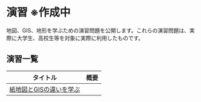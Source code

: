 # 演習 ※作成中
地図、GIS、地形を学ぶための演習問題を公開します。これらの演習問題は、実際に大学生、高校生等を対象に実際に利用したものです。

## 演習一覧

|タイトル|概要|
|---|---|
|[紙地図とGISの違いを学ぶ](./t-1.md)|　|
